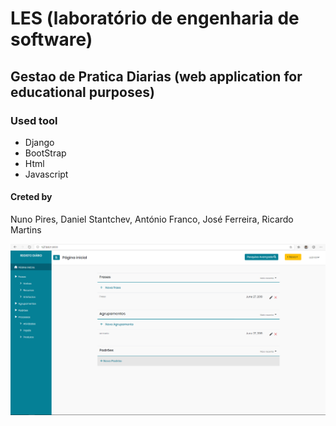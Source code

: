# LES (laboratório de engenharia de software)

## Gestao de Pratica Diarias (web application for educational purposes)

### Used tool

 - Django
 - BootStrap
 - Html
 - Javascript

#### Creted by
 Nuno Pires, Daniel Stantchev, António Franco, José Ferreira, Ricardo Martins
 
![alt text](https://raw.githubusercontent.com/tonyamf/LES/master/LES.png)

